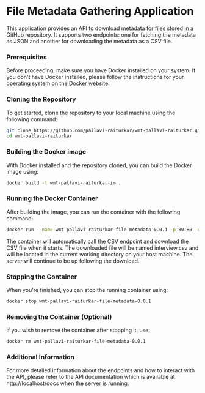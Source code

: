 # File Metadata Gathering Application

This application provides an API to download metadata for files stored in a GitHub repository. It supports two endpoints: one for fetching the metadata as JSON and another for downloading the metadata as a CSV file.

### Prerequisites

Before proceeding, make sure you have Docker installed on your system. If you don't have Docker installed, please follow the instructions for your operating system on the [Docker website](https://docs.docker.com/get-docker/).

### Cloning the Repository

To get started, clone the repository to your local machine using the following command:

```bash
git clone https://github.com/pallavi-raiturkar/wmt-pallavi-raiturkar.git
cd wmt-pallavi-raiturkar
```

### Building the Docker image

With Docker installed and the repository cloned, you can build the Docker image using:

```bash
docker build -t wmt-pallavi-raiturkar-im .
```
### Running the Docker Container

After building the image, you can run the container with the following command:

```bash
docker run --name wmt-pallavi-raiturkar-file-metadata-0.0.1 -p 80:80 -d wmt-pallavi-raiturkar-im
```

The container will automatically call the CSV endpoint and download the CSV file when it starts. The downloaded file will be named interview.csv and will be located in the current working directory on your host machine. The server will continue to be up following the download.

### Stopping the Container

When you're finished, you can stop the running container using:

```bash
docker stop wmt-pallavi-raiturkar-file-metadata-0.0.1
```

### Removing the Container (Optional)

If you wish to remove the container after stopping it, use:

```bash
docker rm wmt-pallavi-raiturkar-file-metadata-0.0.1
```

### Additional Information

For more detailed information about the endpoints and how to interact with the API, please refer to the API documentation which is available at http://localhost/docs when the server is running.
